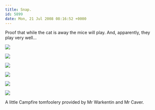 ```yaml
---
title: Snap.
id: 5899
date: Mon, 21 Jul 2008 08:16:52 +0000
---
```


Proof that while the cat is away the mice will play. And, apparently, they play very well…

![](https://www.airbagindustries.com/bucket/visiting_reedo_1.jpg)  

![](https://www.airbagindustries.com/bucket/visiting_reedo_2.jpg)  

![](https://www.airbagindustries.com/bucket/visiting_reedo_3.jpg)  

![](https://www.airbagindustries.com/bucket/visiting_reedo_4.png)  

![](https://www.airbagindustries.com/bucket/visiting_reedo_5.jpg)  

![](https://www.airbagindustries.com/bucket/visiting_reedo_6.jpg)

A little Campfire tomfoolery provided by Mr Warkentin and Mr Caver.





